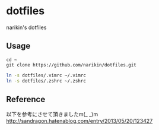 dotfiles
========
narikin's dotfiles

Usage
--------

```
cd ~
git clone https://github.com/narikin/dotfiles.git
```

```bash
ln -s dotfiles/.vimrc ~/.vimrc
ln -s dotfiles/.zshrc ~/.zshrc
```

Reference
--------
以下を参考にさせて頂きましたm(_ _)m  
http://sandragon.hatenablog.com/entry/2013/05/20/123427
